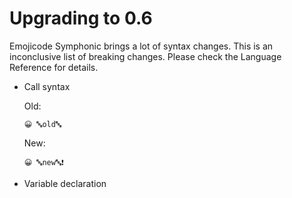 # Upgrading to 0.6

Emojicode Symphonic brings a lot of syntax changes. This is an inconclusive list
of breaking changes. Please check the Language Reference for details.

- Call syntax

  Old:

  ```
  😀 🔤old🔤
  ```

  New:

  ```
  😀 🔤new🔤❗️
  ```

- Variable declaration
